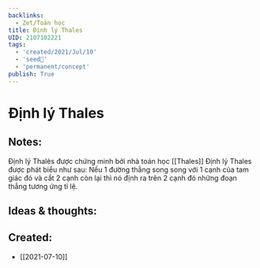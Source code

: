 ```yaml
---
backlinks:
  - Zet/Toán học
title: Định lý Thales
UID: 2107102221
tags:
  - 'created/2021/Jul/10'
  - 'seed🥜'
  - 'permanent/concept'
publish: True
---
```

# Định lý Thales

## Notes:
Định lý Thalès được chứng minh bởi nhà toán học [[Thales]]
Định lý Thales được phát biểu như sau: Nếu 1 đường thẳng song song với 1 cạnh của tam giác đó và cắt 2 cạnh còn lại thì nó định ra trên 2 cạnh đó những đoạn thẳng tương ứng tỉ lệ.

## Ideas & thoughts:

## Created:
- [[2021-07-10]]
